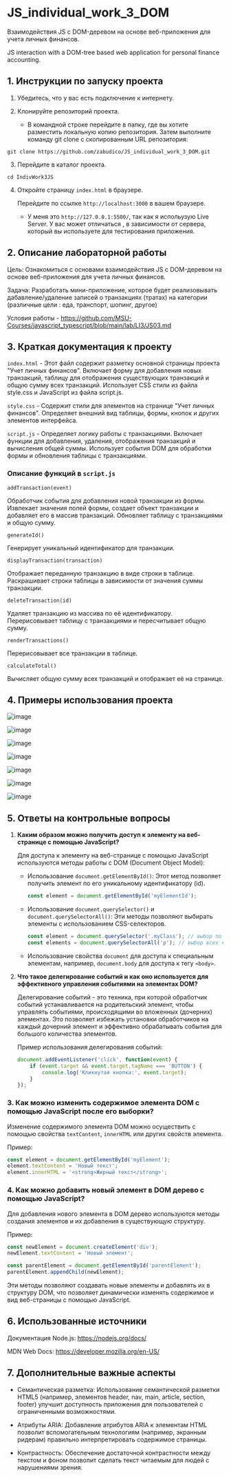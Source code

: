 # JS_individual_work_3_DOM

Взаимодействия JS с DOM-деревом на основе веб-приложения для учета личных финансов.

JS interaction with a DOM-tree based web application for personal finance accounting.

## 1. Инструкции по запуску проекта

1. Убедитесь, что у вас есть подключение к интернету.

2. Клонируйте репозиторий проекта.
      - В командной строке перейдите в папку, где вы хотите разместить локальную копию репозитория. Затем выполните команду         git clone с скопированным URL репозитория:
        
```  
git clone https://github.com/zabudico/JS_individual_work_3_DOM.git
```

3. Перейдите в каталог проекта.
```
cd IndivWork3JS
```

4. Откройте страницу `index.html` в браузере.
   
   Перейдите по ссылке `http://localhost:3000` в вашем браузере.

   * У меня это `http://127.0.0.1:5500/`, так как я испольузую Live Server. У вас может отличаться , в зависимости от сервера, который вы используете для тестирования приложения.

## 2. Описание лабораторной работы

Цель: Ознакомиться с основами взаимодействия JS с DOM-деревом на основе веб-приложения для учета личных финансов.

Задача: Разработать мини-приложение, которое будет реализовывать дабавление/удаление записей о транзакциях (тратах) на категории (различные цели : еда, транспорт, шопинг, другое)

Условия работы - https://github.com/MSU-Courses/javascript_typescript/blob/main/lab/LI3/JS03.md

## 3. Краткая документация к проекту

   `index.html` - Этот файл содержит разметку основной страницы проекта "Учет личных финансов".
Включает форму для добавления новых транзакций, таблицу для отображения существующих транзакций и общую сумму всех транзакций.
Использует CSS стили из файла style.css и JavaScript из файла script.js.

   `style.css` - Содержит стили для элементов на странице "Учет личных финансов".
Определяет внешний вид таблицы, формы, кнопок и других элементов интерфейса.

  `script.js` - Определяет логику работы с транзакциями.
Включает функции для добавления, удаления, отображения транзакций и вычисления общей суммы.
Использует события DOM для обработки формы и обновления таблицы с транзакциями.

### Описание функций в `script.js`

`addTransaction(event)`

Обработчик события для добавления новой транзакции из формы.
Извлекает значения полей формы, создает объект транзакции и добавляет его в массив транзакций.
Обновляет таблицу с транзакциями и общую сумму.

`generateId()`

Генерирует уникальный идентификатор для транзакции.

`displayTransaction(transaction)`

Отображает переданную транзакцию в виде строки в таблице.
Раскрашивает строки таблицы в зависимости от значения суммы транзакции.

`deleteTransaction(id)`

Удаляет транзакцию из массива по её идентификатору.
Перерисовывает таблицу с транзакциями и пересчитывает общую сумму.

`renderTransactions()`

Перерисовывает все транзакции в таблице.

`calculateTotal()`

Вычисляет общую сумму всех транзакций и отображает её на странице.

## 4. Примеры использования проекта

![image](https://github.com/zabudico/JS_individual_work_3_DOM/assets/112975702/720cc227-5e28-49ee-8aed-a72091425e5e)

![image](https://github.com/zabudico/JS_individual_work_3_DOM/assets/112975702/294db36b-136a-4c0c-9fe9-624d37c547f4)

![image](https://github.com/zabudico/JS_individual_work_3_DOM/assets/112975702/b01bb7a4-f5e9-4c30-818d-77e5f64e0271)

![image](https://github.com/zabudico/JS_individual_work_3_DOM/assets/112975702/7d46455b-4b4b-4045-a997-5db41795229d)

![image](https://github.com/zabudico/JS_individual_work_3_DOM/assets/112975702/1b6ffa90-9995-45fa-81c7-367c6e891010)

![image](https://github.com/zabudico/JS_individual_work_3_DOM/assets/112975702/cd71a19d-394d-4509-8f3c-b80c6bafff25)

![image](https://github.com/zabudico/JS_individual_work_3_DOM/assets/112975702/b7bffec3-3307-4c64-b2c3-c4b481b5e9c6)

## 5. Ответы на контрольные вопросы

1. **Каким образом можно получить доступ к элементу на веб-странице с помощью JavaScript?**

   Для доступа к элементу на веб-странице с помощью JavaScript используются методы работы с DOM (Document Object Model):
   - Использование `document.getElementById()`: Этот метод позволяет получить элемент по его уникальному идентификатору (id).
   
     ```javascript
     const element = document.getElementById('myElementId');
     ```

   - Использование `document.querySelector()` и `document.querySelectorAll()`: Эти методы позволяют выбирать элементы с использованием CSS-селекторов.
   
     ```javascript
     const element = document.querySelector('.myClass'); // выбор по классу
     const elements = document.querySelectorAll('p'); // выбор всех <p> элементов
     ```

   - Использование свойства `document` для доступа к специальным элементам, например, `document.body` для доступа к тегу `<body>`.

2. **Что такое делегирование событий и как оно используется для эффективного управления событиями на элементах DOM?**

   Делегирование событий - это техника, при которой обработчик событий устанавливается на родительский элемент, чтобы управлять событиями, происходящими во вложенных (дочерних) элементах. Это позволяет избежать установки обработчиков на каждый дочерний элемент и эффективно обрабатывать события для большого количества элементов.

   Пример использования делегирования событий:

   ```javascript
   document.addEventListener('click', function(event) {
       if (event.target && event.target.tagName === 'BUTTON') {
           console.log('Кликнутая кнопка:', event.target);
       }
   });
   ```
### 3. Как можно изменить содержимое элемента DOM с помощью JavaScript после его выборки?

Изменение содержимого элемента DOM можно осуществить с помощью свойства `textContent`, `innerHTML` или других свойств элемента.

Пример:

```javascript
const element = document.getElementById('myElement');
element.textContent = 'Новый текст';
element.innerHTML = '<strong>Жирный текст</strong>';
```

### 4. Как можно добавить новый элемент в DOM дерево с помощью JavaScript?

Для добавления нового элемента в DOM дерево используются методы создания элементов и их добавления в существующую структуру.

Пример:

```javascript
const newElement = document.createElement('div');
newElement.textContent = 'Новый элемент';

const parentElement = document.getElementById('parentElement');
parentElement.appendChild(newElement);
```

Эти методы позволяют создавать новые элементы и добавлять их в структуру DOM, что позволяет динамически изменять содержимое и вид веб-страницы с помощью JavaScript.

## 6. Использованные источники

   Документация Node.js: https://nodejs.org/docs/

   MDN Web Docs: https://developer.mozilla.org/en-US/

## 7. Дополнительные важные аспекты

   * Семантическая разметка: Использование семантической разметки HTML5 (например, элементов header, nav, main, article, section, footer) улучшит доступность приложения для пользователей с ограниченными                возможностями.

   * Атрибуты ARIA: Добавление атрибутов ARIA к элементам HTML позволит вспомогательным технологиям (например, экранным ридерам) правильно интерпретировать содержимое страницы.

   * Контрастность: Обеспечение достаточной контрастности между текстом и фоном позволит сделать текст читаемым для людей с нарушениями зрения.
